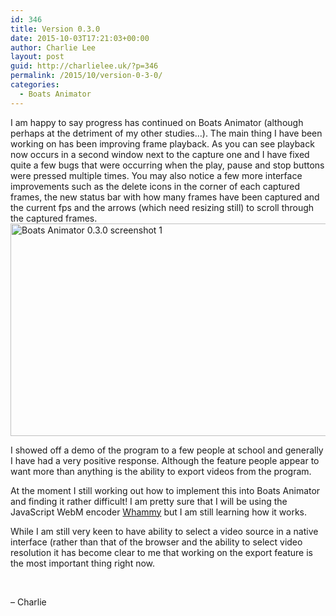 ```yaml
---
id: 346
title: Version 0.3.0
date: 2015-10-03T17:21:03+00:00
author: Charlie Lee
layout: post
guid: http://charlielee.uk/?p=346
permalink: /2015/10/version-0-3-0/
categories:
  - Boats Animator
---
```

I am happy to say progress has continued on Boats Animator (although perhaps at the detriment of my other studies&#8230;). The main thing I have been working on has been improving frame playback. As you can see playback now occurs in a second window next to the capture one and I have fixed quite a few bugs that were occurring when the play, pause and stop buttons were pressed multiple times. You may also notice a few more interface improvements such as the delete icons in the corner of each captured frames, the new status bar with how many frames have been captured and the current fps and the arrows (which need resizing still) to scroll through the captured frames.[<img class="size-large wp-image-347 alignright" src="http://charlielee.uk/wp-content/uploads/2015/10/Boats-Animator-0.3.0-screenshot-1-510x340.png" alt="Boats Animator 0.3.0 screenshot 1" width="510" height="340" srcset="http://charlielee.uk/wp-content/uploads/2015/10/Boats-Animator-0.3.0-screenshot-1-510x340.png 510w, http://charlielee.uk/wp-content/uploads/2015/10/Boats-Animator-0.3.0-screenshot-1-300x200.png 300w, http://charlielee.uk/wp-content/uploads/2015/10/Boats-Animator-0.3.0-screenshot-1-690x460.png 690w, http://charlielee.uk/wp-content/uploads/2015/10/Boats-Animator-0.3.0-screenshot-1-980x653.png 980w, http://charlielee.uk/wp-content/uploads/2015/10/Boats-Animator-0.3.0-screenshot-1.png 1080w" sizes="(max-width: 510px) 100vw, 510px" />](http://charlielee.uk/wp-content/uploads/2015/10/Boats-Animator-0.3.0-screenshot-1.png)

I showed off a demo of the program to a few people at school and generally I have had a very positive response. Although the feature people appear to want more than anything is the ability to export videos from the program.

At the moment I still working out how to implement this into Boats Animator and finding it rather difficult! I am pretty sure that I will be using the JavaScript WebM encoder <a href="https://github.com/antimatter15/whammy" target="_blank">Whammy</a> but I am still learning how it works.

While I am still very keen to have ability to select a video source in a native interface (rather than that of the browser and the ability to select video resolution it has become clear to me that working on the export feature is the most important thing right now.

&nbsp;

&#8211; Charlie